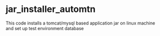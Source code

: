 # jar_installer_automtn
This code installs a tomcat/mysql based application jar on linux machine and set up test environment database
